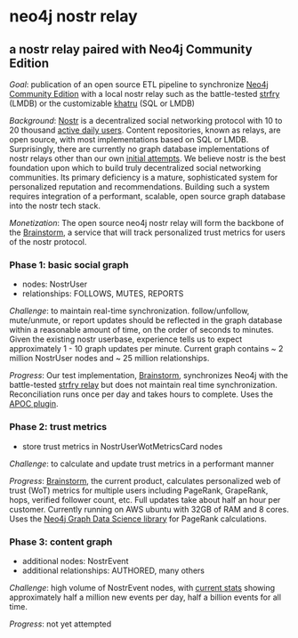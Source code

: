 neo4j nostr relay
=====
a nostr relay paired with Neo4j Community Edition
-----

*Goal*: publication of an open source ETL pipeline to synchronize [Neo4j Community Edition](https://neo4j.com/product/community-edition/) with a local nostr relay such as the battle-tested [strfry](https://github.com/hoytech/strfry) (LMDB) or the customizable [khatru](https://github.com/fiatjaf/khatru) (SQL or LMDB)

*Background*: [Nostr](https://nostr.com/) is a decentralized social networking protocol with 10 to 20 thousand [active daily users](https://stats.nostr.band/). Content repositories, known as relays, are open source, with most implementations based on SQL or LMDB. Surprisingly, there are currently no graph database implementations of nostr relays other than our own [initial attempts](https://github.com/Pretty-Good-Freedom-Tech/brainstorm). We believe nostr is the best foundation upon which to build truly decentralized social networking communities. Its primary deficiency is a mature, sophisticated system for personalized reputation and recommendations. Building such a system requires integration of a performant, scalable, open source graph database into the nostr tech stack.

*Monetization*: The open source neo4j nostr relay will form the backbone of the [Brainstorm](https://brainstorm.world), a service that will track personalized trust metrics for users of the nostr protocol.

### Phase 1: basic social graph

- nodes: NostrUser
- relationships: FOLLOWS, MUTES, REPORTS

_Challenge_: to maintain real-time synchronization. follow/unfollow, mute/unmute, or report updates should be reflected in the graph database within a reasonable amount of time, on the order of seconds to minutes. Given the existing nostr userbase, experience tells us to expect approximately 1 - 10 graph updates per minute. Current graph contains ~ 2 million NostrUser nodes and ~ 25 million relationships.

_Progress_: Our test implementation, [Brainstorm](https://straycat.brainstorm.social), synchronizes Neo4j with the battle-tested [strfry relay](https://github.com/hoytech/strfry) but does not maintain real time synchronization. Reconciliation runs once per day and takes hours to complete. Uses the [APOC plugin](https://neo4j.com/labs/apoc/).

### Phase 2: trust metrics

- store trust metrics in NostrUserWotMetricsCard nodes

_Challenge_: to calculate and update trust metrics in a performant manner

_Progress_: [Brainstorm](https://github.com/Pretty-Good-Freedom-Tech/brainstorm), the current product, calculates personalized web of trust (WoT) metrics for multiple users including PageRank, GrapeRank, hops, verified follower count, etc. Full updates take about half an hour per customer. Currently running on AWS ubuntu with 32GB of RAM and 8 cores. Uses the [Neo4j Graph Data Science library](https://neo4j.com/docs/graph-data-science/current/) for PageRank calculations.

### Phase 3: content graph

- additional nodes: NostrEvent
- additional relationships: AUTHORED, many others

_Challenge_: high volume of NostrEvent nodes, with [current stats](https://stats.nostr.band/) showing approximately half a million new events per day, half a billion events for all time.

_Progress_: not yet attempted
